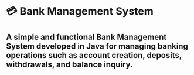 # 💳 Bank Management System

## A simple and functional Bank Management System developed in Java for managing banking operations such as account creation, deposits, withdrawals, and balance inquiry.
